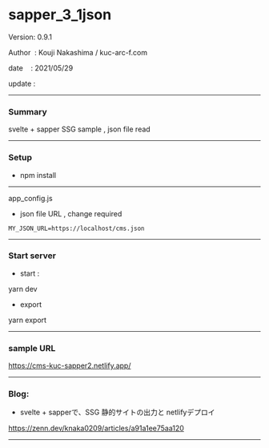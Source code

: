 ﻿# sapper_3_1json

 Version: 0.9.1

 Author  : Kouji Nakashima / kuc-arc-f.com

 date    : 2021/05/29

 update  : 

***
### Summary

svelte + sapper  SSG sample , json file read

***
### Setup

* npm install

***
app_config.js

* json file URL , change required
```
MY_JSON_URL=https://localhost/cms.json
```

***
### Start server
* start :

yarn dev

* export

yarn export

***
### sample URL

https://cms-kuc-sapper2.netlify.app/

***
### Blog:

* svelte + sapperで、SSG 静的サイトの出力と netlifyデプロイ

https://zenn.dev/knaka0209/articles/a91a1ee75aa120

***

